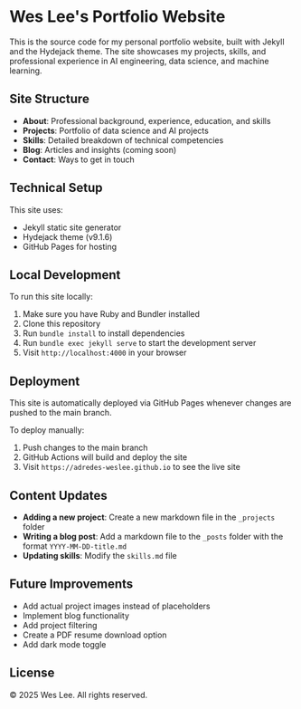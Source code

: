 # Wes Lee's Portfolio Website

This is the source code for my personal portfolio website, built with Jekyll and the Hydejack theme. The site showcases my projects, skills, and professional experience in AI engineering, data science, and machine learning.

## Site Structure

- **About**: Professional background, experience, education, and skills
- **Projects**: Portfolio of data science and AI projects
- **Skills**: Detailed breakdown of technical competencies
- **Blog**: Articles and insights (coming soon)
- **Contact**: Ways to get in touch

## Technical Setup

This site uses:
- Jekyll static site generator
- Hydejack theme (v9.1.6)
- GitHub Pages for hosting

## Local Development

To run this site locally:

1. Make sure you have Ruby and Bundler installed
2. Clone this repository
3. Run `bundle install` to install dependencies
4. Run `bundle exec jekyll serve` to start the development server
5. Visit `http://localhost:4000` in your browser

## Deployment

This site is automatically deployed via GitHub Pages whenever changes are pushed to the main branch.

To deploy manually:

1. Push changes to the main branch
2. GitHub Actions will build and deploy the site
3. Visit `https://adredes-weslee.github.io` to see the live site

## Content Updates

- **Adding a new project**: Create a new markdown file in the `_projects` folder
- **Writing a blog post**: Add a markdown file to the `_posts` folder with the format `YYYY-MM-DD-title.md`
- **Updating skills**: Modify the `skills.md` file

## Future Improvements

- Add actual project images instead of placeholders
- Implement blog functionality
- Add project filtering
- Create a PDF resume download option
- Add dark mode toggle

## License

© 2025 Wes Lee. All rights reserved.
